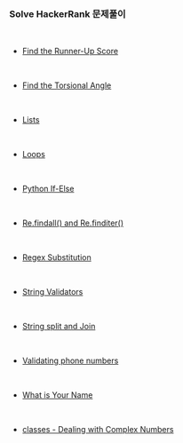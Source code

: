 ### Solve HackerRank  문제풀이   
<br>

- [Find the Runner-Up Score](https://github.com/heejung-gjt/Python-Algorithm/blob/master/HackerRank/Find%20the%20Runner-Up%20Score%20!.ipynb)
<br>

- [Find the Torsional Angle](https://github.com/heejung-gjt/Python-Algorithm/blob/master/HackerRank/Find%20the%20Torsional%20Angle.ipynb)
<br>

- [Lists](https://github.com/heejung-gjt/Python-Algorithm/blob/master/HackerRank/Lists.ipynb)
<br>

- [Loops](https://github.com/heejung-gjt/Python-Algorithm/blob/master/HackerRank/Loops.ipynb)
<br>

- [Python If-Else](https://github.com/heejung-gjt/Python-Algorithm/blob/master/HackerRank/Python%20If-Else.ipynb)
<br>

- [Re.findall() and Re.finditer()](https://github.com/heejung-gjt/Python-Algorithm/blob/master/HackerRank/Re.findall()%20and%20Re.finditer().ipynb)
<br>

- [Regex Substitution](https://github.com/heejung-gjt/Python-Algorithm/blob/master/HackerRank/Regex%20Substitution.ipynb)
<br>

- [String Validators](https://github.com/heejung-gjt/Python-Algorithm/blob/master/HackerRank/String%20Validators.ipynb)
<br>

- [String split and Join](https://github.com/heejung-gjt/Python-Algorithm/blob/master/HackerRank/String%20split%20and%20Join.ipynb)
<br>

- [Validating phone numbers](https://github.com/heejung-gjt/Python-Algorithm/blob/master/HackerRank/Validating%20phone%20numbers.ipynb)
<br>

- [What is Your Name](https://github.com/heejung-gjt/Python-Algorithm/blob/master/HackerRank/What%20is%20Your%20Name.ipynb)
<br>

- [classes - Dealing with Complex Numbers](https://github.com/heejung-gjt/Python-Algorithm/blob/master/HackerRank/classes%20-%20Dealing%20with%20Complex%20Numbers.ipynb)
<br>